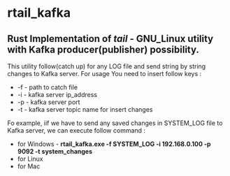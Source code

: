 # rtail_kafka
## Rust Implementation of _tail_ - GNU_Linux utility with Kafka producer(publisher) possibility.
This utility follow(catch up) for any LOG file and send string by string changes to Kafka server.
For usage You need to insert follow keys :
- -f - path to catch file
- -i - kafka server ip_address
- -p - kafka server port
- -t - kafka server topic name for insert changes

Fo example, iif we have to send any saved changes in SYSTEM_LOG file to Kafka server, we can execute follow command :
- for Windows - **rtail_kafka.exe -f SYSTEM_LOG -i 192.168.0.100 -p 9092 -t system_changes**
- for Linux
- for Mac


